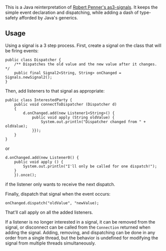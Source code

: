 This is a Java reinterpretation of [Robert Penner's as3-signals](https://github.com/robertpenner/as3-signals). It keeps the simple event declaration and dispatching, while adding a dash of type-safety afforded by Java's generics.

Usage
-----

Using a signal is a 3 step process. First, create a signal on the class that will be firing
events:

    public class Dispatcher {
        /** Dispatches the old value and the new value after it changes. */
        public final Signal2<String, String> onChanged = Signals.newSignal2();
    }

Then, add listeners to that signal as appropriate:

    public class InterestedParty {
        public void connectToDispatcher (Dispatcher d)
        {
            d.onChanged.add(new Listener1<String>() {
                public void apply (String oldValue) {
                    System.out.println("Dispatcher changed from " + oldValue);
                }});
        }
    }

or

    d.onChanged.add(new Listener0() {
        public void apply () {
            System.out.println("I'll only be called for one dispatch!");
        }
        }).once();

if the listener only wants to receive the next dispatch.

Finally, dispatch that signal when the event occurs:

    onChanged.dispatch("oldValue", "newValue);

That'll call apply on all the added listeners.

If a listener is no longer interested in a signal, it can be removed from the signal, or disconnect
can be called from the `Connection` returned when adding the signal. Adding, removing, and
dispatching can be done in any order from a single thread, but the behavior is undefined for
modifying the signal from multiple threads simultaneously.
